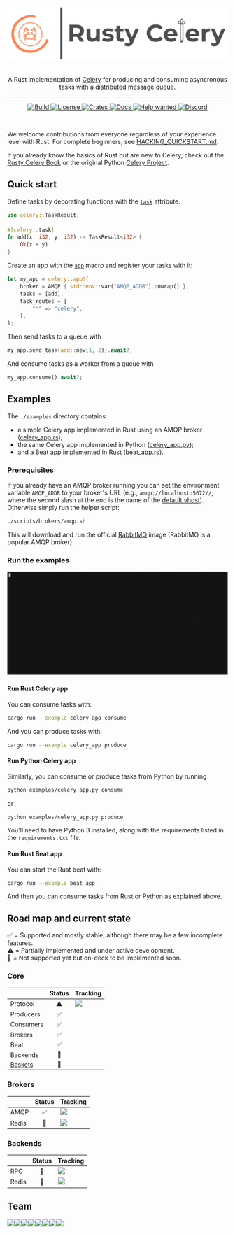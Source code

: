 <div align="center">
    <br>
    <img src="img/rusty-celery-logo-transparent.png"/>
    <br>
    <br>
    <p>
    A Rust implementation of <a href="https://github.com/celery/celery">Celery</a> for producing and consuming asyncronous tasks with a distributed message queue.
    </p>
    <hr/>
</div>
<p align="center">
    <a href="https://github.com/rusty-celery/rusty-celery/actions">
        <img alt="Build" src="https://github.com/rusty-celery/rusty-celery/workflows/CI/badge.svg?event=push&branch=master">
    </a>
    <a href="https://github.com/rusty-celery/rusty-celery/blob/master/LICENSE">
        <img alt="License" src="https://img.shields.io/github/license/rusty-celery/rusty-celery.svg?color=blue&cachedrop">
    </a>
    <a href="https://crates.io/crates/celery">
        <img alt="Crates" src="https://img.shields.io/crates/v/celery.svg?color=blue">
    </a>
    <a href="https://docs.rs/celery/">
        <img alt="Docs" src="https://img.shields.io/badge/docs.rs-API%20docs-blue">
    </a>
    <a href="https://github.com/rusty-celery/rusty-celery/issues?q=is%3Aissue+is%3Aopen+label%3A%22Status%3A+Help+Wanted%22">
        <img alt="Help wanted" src="https://img.shields.io/github/issues/rusty-celery/rusty-celery/Status%3A%20Help%20Wanted?label=Help%20Wanted">
    </a>
    <a href="https://discord.gg/PV3azbB">
        <img alt="Discord" src="https://img.shields.io/discord/689533070247723078?logo=discord">
    </a>
</p>
<br/>


We welcome contributions from everyone regardless of your experience level with Rust. For complete beginners, see [HACKING_QUICKSTART.md](https://github.com/rusty-celery/rusty-celery/blob/master/HACKING_QUICKSTART.md).

If you already know the basics of Rust but are new to Celery, check out the [Rusty Celery Book](https://rusty-celery.github.io/) or the original Python [Celery Project](http://www.celeryproject.org/).

## Quick start

Define tasks by decorating functions with the [`task`](https://docs.rs/celery/*/celery/attr.task.html) attribute.

```rust
use celery::TaskResult;

#[celery::task]
fn add(x: i32, y: i32) -> TaskResult<i32> {
    Ok(x + y)
}
```

Create an app with the [`app`](https://docs.rs/celery/*/celery/macro.celery_app.html) macro
and register your tasks with it:

```rust
let my_app = celery::app!(
    broker = AMQP { std::env::var("AMQP_ADDR").unwrap() },
    tasks = [add],
    task_routes = [
        "*" => "celery",
    ],
);
```

Then send tasks to a queue with

```rust
my_app.send_task(add::new(1, 2)).await?;
```

And consume tasks as a worker from a queue with

```rust
my_app.consume().await?;
```

## Examples

The `./examples` directory contains:

- a simple Celery app implemented in Rust using an AMQP broker ([celery_app.rs](https://github.com/rusty-celery/rusty-celery/blob/master/examples/celery_app.rs));
- the same Celery app implemented in Python ([celery_app.py](https://github.com/rusty-celery/rusty-celery/blob/master/examples/celery_app.py));
- and a Beat app implemented in Rust ([beat_app.rs](https://github.com/rusty-celery/rusty-celery/blob/master/examples/beat_app.rs)).

### Prerequisites

If you already have an AMQP broker running you can set the environment variable `AMQP_ADDR` to your broker's URL (e.g., `amqp://localhost:5672//`, where
the second slash at the end is the name of the [default vhost](https://www.rabbitmq.com/access-control.html#default-state)).
Otherwise simply run the helper script:

```bash
./scripts/brokers/amqp.sh
```

This will download and run the official [RabbitMQ](https://www.rabbitmq.com/) image (RabbitMQ is a popular AMQP broker).

### Run the examples

![](./img/demo.gif)

#### Run Rust Celery app

You can consume tasks with:

```bash
cargo run --example celery_app consume
```

And you can produce tasks with:

```bash
cargo run --example celery_app produce
```

#### Run Python Celery app

Similarly, you can consume or produce tasks from Python by running


```bash
python examples/celery_app.py consume
```

or

```bash
python examples/celery_app.py produce
```

You'll need to have Python 3 installed, along with the requirements listed in the `requirements.txt` file.

#### Run Rust Beat app

You can start the Rust beat with:

```bash
cargo run --example beat_app
```

And then you can consume tasks from Rust or Python as explained above.

## Road map and current state

✅ = Supported and mostly stable, although there may be a few incomplete features.<br/>
⚠️ = Partially implemented and under active development.<br/>
🔴 = Not supported yet but on-deck to be implemented soon.

### Core

|                  | Status  | Tracking  |
| ---------------- |:-------:| --------- |
| Protocol         | ⚠️      | [![](https://img.shields.io/github/issues/rusty-celery/rusty-celery/Protocol%20Feature?label=Issues)](https://github.com/rusty-celery/rusty-celery/issues?q=is%3Aissue+label%3A%22Protocol+Feature%22+is%3Aopen) |
| Producers        | ✅      | |
| Consumers        | ✅      | |
| Brokers          | ✅      | |
| Beat             | ✅      | |
| Backends         | 🔴      | |
| [Baskets](https://github.com/rusty-celery/rusty-celery/issues/53) | 🔴      | |

### Brokers

|       | Status | Tracking |
| ----- |:------:| -------- |
| AMQP  | ✅     | [![](https://img.shields.io/github/issues/rusty-celery/rusty-celery/Broker%3A%20AMQP?label=Issues)](https://github.com/rusty-celery/rusty-celery/labels/Broker%3A%20AMQP) |
| Redis | 🔴     | [![](https://img.shields.io/github/issues/rusty-celery/rusty-celery/Broker%3A%20Redis?label=Issues)](https://github.com/rusty-celery/rusty-celery/labels/Broker%3A%20Redis) |

### Backends

|             | Status | Tracking |
| ----------- |:------:| -------- |
| RPC         | 🔴     | [![](https://img.shields.io/github/issues/rusty-celery/rusty-celery/Backend%3A%20RPC?label=Issues)](https://github.com/rusty-celery/rusty-celery/labels/Backend%3A%20RPC) |
| Redis       | 🔴     | [![](https://img.shields.io/github/issues/rusty-celery/rusty-celery/Backend%3A%20Redis?label=Issues)](https://github.com/rusty-celery/rusty-celery/labels/Backend%3A%20Redis) |

## Team

[![](https://sourcerer.io/fame/epwalsh/rusty-celery/rusty-celery/images/0)](https://sourcerer.io/fame/epwalsh/rusty-celery/rusty-celery/links/0)[![](https://sourcerer.io/fame/epwalsh/rusty-celery/rusty-celery/images/1)](https://sourcerer.io/fame/epwalsh/rusty-celery/rusty-celery/links/1)[![](https://sourcerer.io/fame/epwalsh/rusty-celery/rusty-celery/images/2)](https://sourcerer.io/fame/epwalsh/rusty-celery/rusty-celery/links/2)[![](https://sourcerer.io/fame/epwalsh/rusty-celery/rusty-celery/images/3)](https://sourcerer.io/fame/epwalsh/rusty-celery/rusty-celery/links/3)[![](https://sourcerer.io/fame/epwalsh/rusty-celery/rusty-celery/images/4)](https://sourcerer.io/fame/epwalsh/rusty-celery/rusty-celery/links/4)[![](https://sourcerer.io/fame/epwalsh/rusty-celery/rusty-celery/images/5)](https://sourcerer.io/fame/epwalsh/rusty-celery/rusty-celery/links/5)[![](https://sourcerer.io/fame/epwalsh/rusty-celery/rusty-celery/images/6)](https://sourcerer.io/fame/epwalsh/rusty-celery/rusty-celery/links/6)[![](https://sourcerer.io/fame/epwalsh/rusty-celery/rusty-celery/images/7)](https://sourcerer.io/fame/epwalsh/rusty-celery/rusty-celery/links/7)
